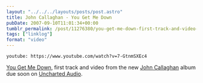 ```yaml
---
layout: "../../../layouts/posts/post.astro"
title: John Callaghan - You Get Me Down
pubDate: 2007-09-10T11:01:34+00:00
tumblr_permalink: /post/11276380/you-get-me-down-first-track-and-video-from-the
tags: ["linklog"]
format: "video"
---
```


`youtube: https://www.youtube.com/watch?v=7-GtnmSXEc4`

[You Get Me Down][1], first track and video from the new [John Callaghan][2] album due soon on [Uncharted Audio][3].

[1]: https://www.youtube.com/watch?v=7-GtnmSXEc4
[2]: http://www.johncallaghan.co.uk/
[3]: http://www.unchartedaudio.com/
